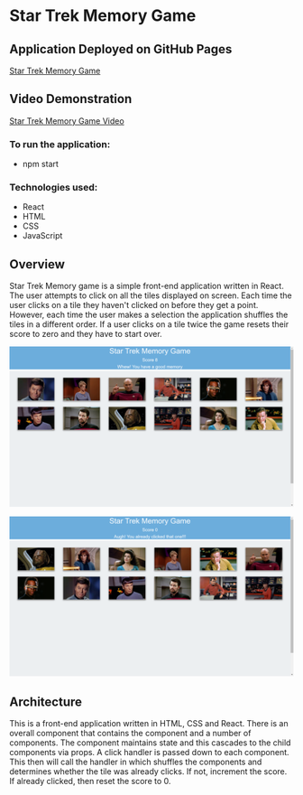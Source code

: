 # Star Trek Memory Game

## Application Deployed on GitHub Pages

[Star Trek Memory Game](https://pblack67.github.io/HW15-MemoryGame/)

## Video Demonstration

[Star Trek Memory Game Video](https://youtu.be/86AtA3WB0eg)

### To run the application:

* npm start

### Technologies used: 

* React
* HTML
* CSS
* JavaScript

## Overview

Star Trek Memory game is a simple front-end application written in React. The user attempts to click on all the tiles displayed on screen. Each time the user clicks on a tile they haven't clicked on before they get a point. However, each time the user makes a selection the application shuffles the tiles in a different order. If a user clicks on a tile twice the game resets their score to zero and they have to start over.

![Correct Guess](/images/correct.png)

![Incorrect Guess](/images/incorrect.png)

## Architecture

This is a front-end application written in HTML, CSS and React. There is an overall <App> component that contains the <Score> component and a number of <MemoryTile> components. The <App> component maintains state and this cascades to the child components via props. A click handler is passed down to each <MemoryTile> component. This then will call the handler in <App> which shuffles the components and determines whether the tile was already clicks. If not, increment the score. If already clicked, then reset the score to 0. 